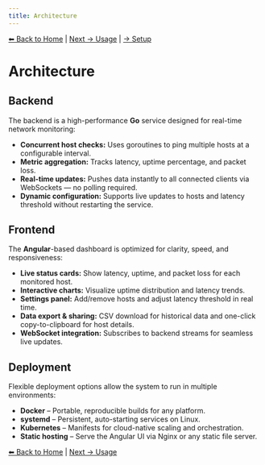 ```yaml
---
title: Architecture
---
```


[⬅ Back to Home](./) | [Next → Usage](usage.md) | [→ Setup](setup.md)

# Architecture

## Backend
The backend is a high-performance **Go** service designed for real-time network monitoring:

- **Concurrent host checks:** Uses goroutines to ping multiple hosts at a configurable interval.
- **Metric aggregation:** Tracks latency, uptime percentage, and packet loss.
- **Real-time updates:** Pushes data instantly to all connected clients via WebSockets — no polling required.
- **Dynamic configuration:** Supports live updates to hosts and latency threshold without restarting the service.

## Frontend
The **Angular**-based dashboard is optimized for clarity, speed, and responsiveness:

- **Live status cards:** Show latency, uptime, and packet loss for each monitored host.
- **Interactive charts:** Visualize uptime distribution and latency trends.
- **Settings panel:** Add/remove hosts and adjust latency threshold in real time.
- **Data export & sharing:** CSV download for historical data and one-click copy-to-clipboard for host details.
- **WebSocket integration:** Subscribes to backend streams for seamless live updates.

## Deployment
Flexible deployment options allow the system to run in multiple environments:

- **Docker** – Portable, reproducible builds for any platform.
- **systemd** – Persistent, auto-starting services on Linux.
- **Kubernetes** – Manifests for cloud-native scaling and orchestration.
- **Static hosting** – Serve the Angular UI via Nginx or any static file server.

[⬅ Back to Home](./) | [Next → Usage](usage.md)
